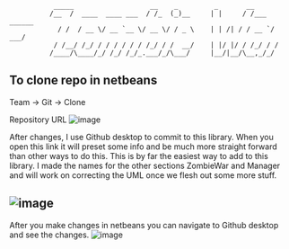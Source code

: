                _____                   __    _         _       __          
              /__  /  ____  ____ ___  / /_  (_)__     | |     / /___ ______
                / /  / __ \/ __ `__ \/ __ \/ / _ \    | | /| / / __ `/ ___/
               / /__/ /_/ / / / / / / /_/ / /  __/    | |/ |/ / /_/ / /    
              /____/\____/_/ /_/ /_/_.___/_/\___/     |__/|__/\__,_/_/     
                                                              
                                                             


## To clone repo in netbeans

Team -> Git -> Clone 

Repository URL ![image](https://user-images.githubusercontent.com/117201932/204915163-e5b01b44-8615-4338-8cd5-ca49e593c7b7.png)

After changes, I use Github desktop to commit to this library. When you open this link it will preset some info and be much more straight forward than other ways to do this. 
This is by far the easiest way to add to this library. I made the names for the other sections ZombieWar and Manager and will work on correcting the UML once we flesh out some more stuff. 

![image](https://user-images.githubusercontent.com/117201932/204916760-228a848c-3ea2-451d-a391-f8063646780d.png)
-----------------------------------------------------------------------------------------------------------------

After you make changes in netbeans you can navigate to Github desktop and see the changes. 
![image](https://user-images.githubusercontent.com/117201932/204917468-4aed5fef-b77b-4065-b1da-561deefd4ac6.png)
